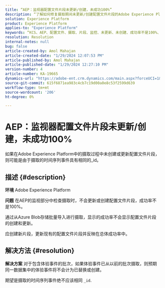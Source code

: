 ```yaml
---
title: “AEP：监视器配置文件片段未更新/创建，未成功100%”
description: “了解如何修复摄取期间未更新/创建配置文件片段的Adobe Experience Platform问题。”
solution: Experience Platform
product: Experience Platform
applies-to: "Experience Platform"
keywords: “KCS、AEP、配置文件、摄取、片段、监控、未更新、未创建、成功率不是100%、Adobe Experience Platform”
resolution: Resolution
internal-notes: null
bug: false
article-created-by: Amol Mahajan
article-created-date: "1/29/2024 12:07:53 PM"
article-published-by: Amol Mahajan
article-published-date: "1/29/2024 12:27:10 PM"
version-number: 4
article-number: KA-19665
dynamics-url: "https://adobe-ent.crm.dynamics.com/main.aspx?forceUCI=1&pagetype=entityrecord&etn=knowledgearticle&id=61923f04-9fbe-ee11-9079-6045bd0061cb"
source-git-commit: 615f6871ea983c4cb7c19d00a0e8c53f2599d639
workflow-type: tm+mt
source-wordcount: '206'
ht-degree: 0%

---
```


# AEP：监视器配置文件片段未更新/创建，未成功100%


如果在Adobe Experience Platform中的摄取过程中未创建或更新配置文件片段，则可能是由于摄取的时间序列事件具有相同的_id。

## 描述 {#description}


<b>环境</b>
Adobe Experience Platform

<b>问题</b>
在AEP的监视部分中检查摄取时，不会更新或创建配置文件片段，成功率不是100%。

通过从Azure Blob存储批量导入进行摄取，显示的成功率不会显示配置文件片段的创建和更新。

应创建新片段，更新现有的配置文件片段并反映在总体成功率中。


## 解决方法 {#resolution}


<b>解决方案</b>
对于包含体验事件的批次，如果体验事件已从以前的批次摄取，则预期同一数据集中的体验事件将不会计为已替换或创建。

期望是摄取的时间序列事件绝不应该相同 `_id`.
